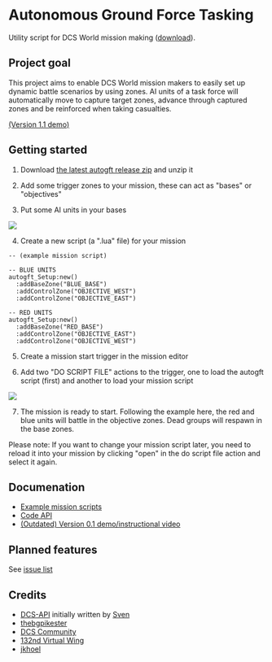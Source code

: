 # Autonomous Ground Force Tasking
Utility script for DCS World mission making ([download](https://github.com/birgersp/dcs-autogft/releases/latest/)).

## Project goal
This project aims to enable DCS World mission makers to easily set up dynamic battle scenarios by using zones. AI units of a task force will automatically move to capture target zones, advance through captured zones and be reinforced when taking casualties.

[(Version 1.1 demo)](https://www.youtube.com/watch?v=Cqv3Mj-Ss58)

## Getting started
1. Download [the latest autogft release zip](https://github.com/birgersp/dcs-autogft/releases/latest/) and unzip it 

2. Add some trigger zones to your mission, these can act as "bases" or "objectives" 

3. Put some AI units in your bases
<img src="http://i.imgur.com/GuYEOLj.jpg"/>

4. Create a new script (a ".lua" file) for your mission

```
-- (example mission script)

-- BLUE UNITS
autogft_Setup:new()
  :addBaseZone("BLUE_BASE")
  :addControlZone("OBJECTIVE_WEST")
  :addControlZone("OBJECTIVE_EAST")

-- RED UNITS
autogft_Setup:new()
  :addBaseZone("RED_BASE")
  :addControlZone("OBJECTIVE_EAST")
  :addControlZone("OBJECTIVE_WEST")
```

5. Create a mission start trigger in the mission editor 

6. Add two "DO SCRIPT FILE" actions to the trigger, one to load the autogft script (first) and another to load your mission script
<img src="http://i.imgur.com/8enqsoo.jpg"/>

7. The mission is ready to start. Following the example here, the red and blue units will battle in the objective zones. Dead groups will respawn in the base zones. 

Please note: If you want to change your mission script later, you need to reload it into your mission by clicking "open" in the do script file action and select it again. 

## Documenation
- [Example mission scripts](https://github.com/birgersp/dcs-autogft/tree/master/examples)
- [Code API](https://birgersp.github.io/dcs-autogft/)
- [(Outdated) Version 0.1 demo/instructional video](https://www.youtube.com/watch?v=bmTS60qrF5g)

## Planned features
See [issue list](https://github.com/birgersp/dcs-autogft/issues)

## Credits
- [DCS-API](https://github.com/FlightControl-Master/DCS-API) initially written by [Sven](https://github.com/FlightControl-Master)
- [thebgpikester](https://github.com/thebgpikester)
- [DCS Community](https://forums.eagle.ru/showthread.php?t=179522)
- [132nd Virtual Wing](http://www.132virtualwing.org/)
- [jkhoel](https://github.com/jkhoel)
